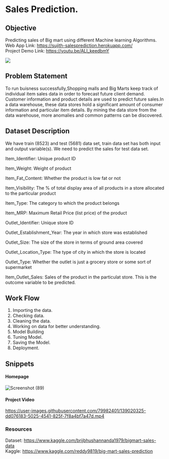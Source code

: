 # Sales Prediction.

## Objective  
Predicting sales of Big mart using different Machine learning Algorithms.  
Web App Link: https://sujith-salesprediction.herokuapp.com/  
Project Demo Link: https://youtu.be/ALI_keedbmY  



![](https://www.thebalancesmb.com/thmb/k2ODaf0FmliyAMQF74_faNmPnsQ=/2119x1192/smart/filters:no_upscale()/supermarket-714318f7078a43769cf37a1c24930629.jpg)  

## Problem Statement  
To run buisness successfully,Shopping malls and Big Marts keep track of individual item sales data in order to forecast future client demand. Customer information and product details are used to predict future sales.In a data warehouse, these data stores hold a significant amount of consumer information and particular item details. By mining the data store from the data warehouse, more
anomalies and common patterns can be discovered.


## Dataset Description
We have train (8523) and test (5681) data set, train data set has both input and output variable(s). We need to predict the sales for test data set.

Item_Identifier: Unique product ID

Item_Weight: Weight of product

Item_Fat_Content: Whether the product is low fat or not

Item_Visibility: The % of total display area of all products in a store allocated to the particular product

Item_Type: The category to which the product belongs

Item_MRP: Maximum Retail Price (list price) of the product

Outlet_Identifier: Unique store ID

Outlet_Establishment_Year: The year in which store was established

Outlet_Size: The size of the store in terms of ground area covered

Outlet_Location_Type: The type of city in which the store is located

Outlet_Type: Whether the outlet is just a grocery store or some sort of supermarket

Item_Outlet_Sales: Sales of the product in the particulat store. This is the outcome variable to be predicted.  

## Work Flow  
1) Importing the data.  
2) Checking data.  
3) Cleaning the data.  
4) Working on data for better understanding.  
5) Model Building  
6) Tuning Model.  
7) Saving the Model.    
8) Deployment.  

## Snippets  
#### Homepage  
![Screenshot (89)](https://user-images.githubusercontent.com/79982401/139019723-e87d5768-bd4f-4945-9e55-d11885115dd6.png)  

#### Project Video  
https://user-images.githubusercontent.com/79982401/139020325-dd076183-5025-4541-825f-7f8a4bf7a47d.mp4



### Resources  
Dataset: https://www.kaggle.com/brijbhushannanda1979/bigmart-sales-data  
Kaggle:  https://www.kaggle.com/reddy9819/big-mart-sales-prediction
